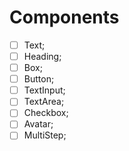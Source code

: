 # Components

- [ ] Text;
- [ ] Heading;
- [ ] Box;
- [ ] Button;
- [ ] TextInput;
- [ ] TextArea;
- [ ] Checkbox;
- [ ] Avatar;
- [ ] MultiStep;
